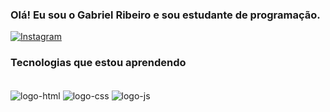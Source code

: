 ### Olá! Eu sou o Gabriel Ribeiro e sou estudante de programação.

[![Instagram](https://img.shields.io/badge/Instagram-E4405F?style=for-the-badge&logo=instagram&logoColor=white)](https://www.instagram.com/ggabrieldn/?next=%2F)    


### Tecnologias que estou aprendendo

<div style="display: inline_block"><br/>
    <img src="https://img.shields.io/badge/HTML5-E34F26?style=for-the-badge&logo=html5&logoColor=white" alt="logo-html" align="center">
    <img src="https://img.shields.io/badge/CSS3-1572B6?style=for-the-badge&logo=css3&logoColor=white" alt="logo-css" align="center">
    <img src="https://img.shields.io/badge/JavaScript-F7DF1E?style=for-the-badge&logo=javascript&logoColor=black" alt="logo-js" align="center">
</div>
